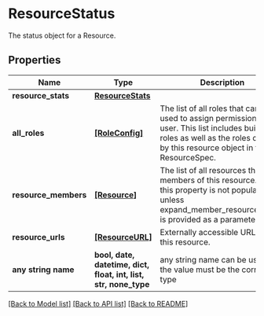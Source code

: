 # ResourceStatus

The status object for a Resource. 

## Properties
Name | Type | Description | Notes
------------ | ------------- | ------------- | -------------
**resource_stats** | [**ResourceStats**](ResourceStats.md) |  | [optional] 
**all_roles** | [**[RoleConfig]**](RoleConfig.md) | The list of all roles that can be used to assign permissions to a user. This list includes builtin roles as well as the roles defined by this resource object in the ResourceSpec.  | [optional] 
**resource_members** | [**[Resource]**](Resource.md) | The list of all resources that are members of this resource. Note this property is not populated unless expand_member_resources&#x3D;True is provided as a parameter.  | [optional] 
**resource_urls** | [**[ResourceURL]**](ResourceURL.md) | Externally accessible URLs for this resource.  | [optional] 
**any string name** | **bool, date, datetime, dict, float, int, list, str, none_type** | any string name can be used but the value must be the correct type | [optional]

[[Back to Model list]](../README.md#documentation-for-models) [[Back to API list]](../README.md#documentation-for-api-endpoints) [[Back to README]](../README.md)


